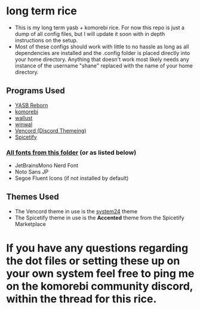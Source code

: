 # long term rice

- This is my long term yasb + komorebi rice. For now this repo is just a dump of all config files, but I will update it soon with in depth instructions on the setup.
- Most of these configs should work with little to no hassle as long as all dependencies are installed and the .config folder is placed directly into your home directory. Anything that doesn't work most likely needs any instance of the username "shane" replaced with the name of your home directory. 

## Programs Used
- <a href="https://github.com/amnweb/yasb">YASB Reborn</a>
- <a href="https://github.com/LGUG2Z/komorebi">komorebi</a>
- <a href="https://codeberg.org/explosion-mental/wallust">wallust</a>
- <a href="https://github.com/scaryrawr/winwal">winwal</a>
- <a href="https://vencord.dev/">Vencord (Discord Themeing)</a>
- <a href="https://spicetify.app/docs/getting-started/">Spicetify</a>

### <a href="https://github.com/shaneosu/shane-dotfiles/tree/main/fonts"> All fonts from this folder</a> (or as listed below)
- JetBrainsMono Nerd Font
- Noto Sans JP
- Segoe Fluent Icons (if not installed by default)

## Themes Used
- The Vencord theme in use is the <a href="https://github.com/refact0r/system24">system24</a> theme
- The Spicetify theme in use is the **Accented** theme from the Spicetify Marketplace

# If you have any questions regarding the dot files or setting these up on your own system feel free to ping me on the komorebi community discord, within the thread for this rice.
